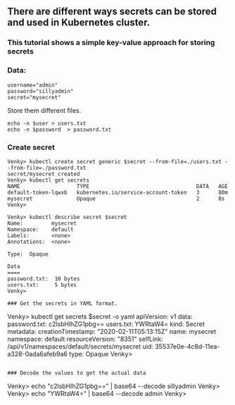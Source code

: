 ## There are different ways secrets can be stored and used in Kubernetes cluster.

### This tutorial shows a simple key-value approach for storing secrets

### Data:
```
username="admin"
password="sillyadmin"
secret="mysecret"
```

Store them different files.

```
echo -n $user > users.txt
echo -n $password  > password.txt
```

### Create secret

```
Venky> kubectl create secret generic $secret --from-file=./users.txt --from-file=./password.txt
secret/mysecret created
Venky> kubectl get secrets
NAME                  TYPE                                  DATA   AGE
default-token-lqwxb   kubernetes.io/service-account-token   3      80m
mysecret              Opaque                                2      8s
Venky>

Venky> kubectl describe secret $secret
Name:         mysecret
Namespace:    default
Labels:       <none>
Annotations:  <none>

Type:  Opaque

Data
====
password.txt:  10 bytes
users.txt:     5 bytes
Venky>

### Get the secrets in YAML format.

```
Venky> kubectl get secrets $secret -o yaml
apiVersion: v1
data:
  password.txt: c2lsbHlhZG1pbg==
  users.txt: YWRtaW4=
kind: Secret
metadata:
  creationTimestamp: "2020-02-11T05:13:15Z"
  name: mysecret
  namespace: default
  resourceVersion: "8351"
  selfLink: /api/v1/namespaces/default/secrets/mysecret
  uid: 35537e0e-4c8d-11ea-a328-0ada6afeb9a6
type: Opaque
Venky>
```

### Decode the values to get the actual data

```
Venky> echo "c2lsbHlhZG1pbg==" | base64 --decode
sillyadmin                                                                                                          Venky>
Venky> echo "YWRtaW4=" | base64 --decode
admin
Venky>

```



